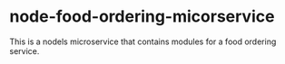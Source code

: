 # node-food-ordering-micorservice
This is a nodels microservice that contains modules for a food ordering service.
